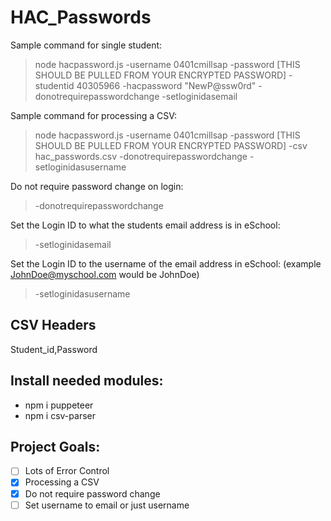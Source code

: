 # HAC_Passwords

Sample command for single student:
> node hacpassword.js -username 0401cmillsap -password [THIS SHOULD BE PULLED FROM YOUR ENCRYPTED PASSWORD] -studentid 40305966 -hacpassword "NewP@ssw0rd" -donotrequirepasswordchange -setloginidasemail

Sample command for processing a CSV:
> node hacpassword.js -username 0401cmillsap -password [THIS SHOULD BE PULLED FROM YOUR ENCRYPTED PASSWORD] -csv hac_passwords.csv -donotrequirepasswordchange -setloginidasusername

Do not require password change on login:
> -donotrequirepasswordchange

Set the Login ID to what the students email address is in eSchool:
> -setloginidasemail

Set the Login ID to the username of the email address in eSchool: (example JohnDoe@myschool.com would be JohnDoe) 
> -setloginidasusername

## CSV Headers
Student_id,Password

## Install needed modules:
* npm i puppeteer
* npm i csv-parser

## Project Goals:
- [ ] Lots of Error Control
- [x] Processing a CSV
- [X] Do not require password change
- [ ] Set username to email or just username
